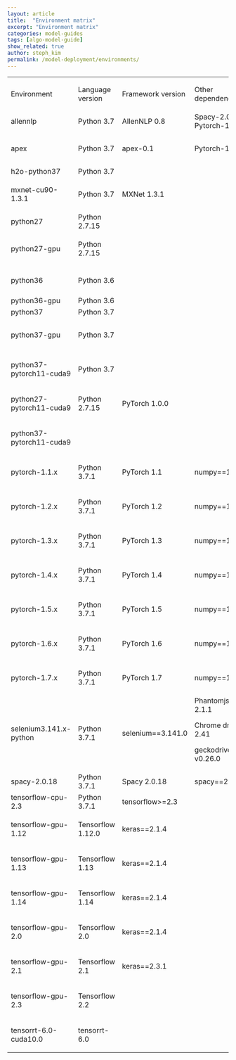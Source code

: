 ```yaml
---
layout: article
title:  "Environment matrix"
excerpt: "Environment matrix"
categories: model-guides
tags: [algo-model-guide]
show_related: true
author: steph_kim
permalink: /model-deployment/environments/
---
```


<table>
  <tr>
   <td>Environment
   </td>
   <td>Language version
   </td>
   <td>Framework version
   </td>
   <td>Other dependencies
   </td>
   <td>Cuda
<p>
cudnn
   </td>
   <td>Base image
   </td>
  </tr>
  <tr>
   <td>allennlp
   </td>
   <td>Python 3.7
   </td>
   <td>AllenNLP 0.8
   </td>
   <td>Spacy-2.0.18    Pytorch-1.0.0
   </td>
   <td>
   </td>
   <td>ubuntu:16.04
   </td>
  </tr>
  <tr>
   <td>apex
   </td>
   <td>Python 3.7
   </td>
   <td>apex-0.1
   </td>
   <td>Pytorch-1.3
   </td>
   <td>10.1
<p>
7
   </td>
   <td>nvidia/cuda:10.1-cudnn7-devel-ubuntu16.04
   </td>
  </tr>
  <tr>
   <td>h2o-python37
   </td>
   <td>Python 3.7
   </td>
   <td>
   </td>
   <td>
   </td>
   <td>
   </td>
   <td>ubuntu:20.04
   </td>
  </tr>
  <tr>
   <td>mxnet-cu90-1.3.1
   </td>
   <td>Python 3.7
   </td>
   <td>MXNet 1.3.1
   </td>
   <td>
   </td>
   <td>9.0
<p>
7
   </td>
   <td>nvidia/cuda:9.0-cudnn7-devel-ubuntu16.04
   </td>
  </tr>
  <tr>
   <td>python27
   </td>
   <td>Python 2.7.15
   </td>
   <td>
   </td>
   <td>
   </td>
   <td>
   </td>
   <td>ubuntu:16.04
   </td>
  </tr>
  <tr>
   <td>python27-gpu
   </td>
   <td>Python 2.7.15
   </td>
   <td>
   </td>
   <td>
   </td>
   <td>9.0
<p>
7
   </td>
   <td>nvidia/cuda:9.0-cudnn7-devel-ubuntu16.04
   </td>
  </tr>
  <tr>
   <td>python36
   </td>
   <td>Python 3.6
   </td>
   <td>
   </td>
   <td>
   </td>
   <td>
   </td>
   <td>cuda:9.0-cudnn7-devel-ubuntu16.04
   </td>
  </tr>
  <tr>
   <td>python36-gpu
   </td>
   <td>Python 3.6
   </td>
   <td>
   </td>
   <td>
   </td>
   <td>
   </td>
   <td>ubuntu:16.04
   </td>
  </tr>
  <tr>
   <td>python37
   </td>
   <td>Python 3.7
   </td>
   <td>
   </td>
   <td>
   </td>
   <td>
   </td>
   <td>ubuntu:16.04
   </td>
  </tr>
  <tr>
   <td>python37-gpu
   </td>
   <td>Python 3.7
   </td>
   <td>
   </td>
   <td>
   </td>
   <td>9.0
<p>
7
   </td>
   <td>cuda:9.0-cudnn7-devel-ubuntu16.04
   </td>
  </tr>
  <tr>
   <td>python37-pytorch11-cuda9
   </td>
   <td>Python 3.7
   </td>
   <td>
   </td>
   <td>
   </td>
   <td>9.0
<p>
7
   </td>
   <td>cuda:9.0-cudnn7-devel-ubuntu16.04
   </td>
  </tr>
  <tr>
   <td>python27-pytorch11-cuda9
   </td>
   <td>Python 2.7.15
   </td>
   <td>PyTorch 1.0.0
   </td>
   <td>
   </td>
   <td>9.0
<p>
7
   </td>
   <td>nvidia/cuda:9.0-cudnn7-devel-ubuntu16.04
   </td>
  </tr>
  <tr>
   <td>python37-pytorch11-cuda9
   </td>
   <td>
   </td>
   <td>
   </td>
   <td>
   </td>
   <td>9.0
<p>
7
   </td>
   <td>nvidia/cuda:9.0-cudnn7-devel-ubuntu16.04
   </td>
  </tr>
  <tr>
   <td>pytorch-1.1.x
   </td>
   <td>Python 3.7.1
   </td>
   <td>PyTorch 1.1
   </td>
   <td>numpy==1.16.0
   </td>
   <td>9.0
<p>
7
   </td>
   <td>nvidia/cuda:9.0-cudnn7-devel-ubuntu16.04
   </td>
  </tr>
  <tr>
   <td>pytorch-1.2.x
   </td>
   <td>Python 3.7.1
   </td>
   <td>PyTorch 1.2
   </td>
   <td>numpy==1.16.0
   </td>
   <td>9.0
<p>
7
   </td>
   <td>nvidia/cuda:9.0-cudnn7-devel-ubuntu16.04
   </td>
  </tr>
  <tr>
   <td>pytorch-1.3.x
   </td>
   <td>Python 3.7.1
   </td>
   <td>PyTorch 1.3
   </td>
   <td>numpy==1.16.0
   </td>
   <td>9.0
<p>
7
   </td>
   <td>nvidia/cuda:9.0-cudnn7-devel-ubuntu16.04
   </td>
  </tr>
  <tr>
   <td>pytorch-1.4.x
   </td>
   <td>Python 3.7.1
   </td>
   <td>PyTorch 1.4
   </td>
   <td>numpy==1.16.0
   </td>
   <td>9.0
<p>
7
   </td>
   <td>nvidia/cuda:9.0-cudnn7-devel-ubuntu16.04
   </td>
  </tr>
  <tr>
   <td>pytorch-1.5.x
   </td>
   <td>Python 3.7.1
   </td>
   <td>PyTorch 1.5
   </td>
   <td>numpy==1.16.0
   </td>
   <td>9.0
<p>
7
   </td>
   <td>nvidia/cuda:9.0-cudnn7-devel-ubuntu16.04
   </td>
  </tr>
  <tr>
   <td>pytorch-1.6.x
   </td>
   <td>Python 3.7.1
   </td>
   <td>PyTorch 1.6
   </td>
   <td>numpy==1.16.0
   </td>
   <td>9.0
<p>
7
   </td>
   <td>nvidia/cuda:9.0-cudnn7-devel-ubuntu16.04
   </td>
  </tr>
  <tr>
   <td>pytorch-1.7.x
   </td>
   <td>Python 3.7.1
   </td>
   <td>PyTorch 1.7
   </td>
   <td>numpy==1.16.0
   </td>
   <td>10.2
<p>
7
   </td>
   <td>nvidia/cuda:10.2-cudnn7-runtime-ubuntu18.04
   </td>
  </tr>
  <tr>
   <td>selenium3.141.x-python
   </td>
   <td>Python 3.7.1
   </td>
   <td>selenium==3.141.0
   </td>
   <td>Phantomjs-2.1.1
<p>
Chrome driver 2.41
<p>
geckodriver-v0.26.0
   </td>
   <td>
   </td>
   <td>ubuntu:16.04
   </td>
  </tr>
  <tr>
   <td>spacy-2.0.18
   </td>
   <td>Python 3.7.1
   </td>
   <td>Spacy 2.0.18
   </td>
   <td>spacy==2.0.18
   </td>
   <td>
   </td>
   <td>ubuntu:16.04
   </td>
  </tr>
  <tr>
   <td>tensorflow-cpu-2.3
   </td>
   <td>Python 3.7.1
   </td>
   <td>tensorflow>=2.3
   </td>
   <td>
   </td>
   <td>
   </td>
   <td>ubuntu:16.04
   </td>
  </tr>
  <tr>
   <td>tensorflow-gpu-1.12
   </td>
   <td>Tensorflow 1.12.0
   </td>
   <td>keras==2.1.4
   </td>
   <td>
   </td>
   <td>9.0
<p>
7
   </td>
   <td>cuda:9.0-cudnn7-devel-ubuntu16.04
   </td>
  </tr>
  <tr>
   <td>tensorflow-gpu-1.13
   </td>
   <td>Tensorflow 1.13
   </td>
   <td>keras==2.1.4
   </td>
   <td>
   </td>
   <td>10.0
<p>
7
   </td>
   <td>nvidia/cuda:10.0-cudnn7-devel-ubuntu16.04
   </td>
  </tr>
  <tr>
   <td>tensorflow-gpu-1.14
   </td>
   <td>Tensorflow 1.14
   </td>
   <td>keras==2.1.4
   </td>
   <td>
   </td>
   <td>10.0
<p>
7
   </td>
   <td>nvidia/cuda:10.0-cudnn7-devel-ubuntu16.04
   </td>
  </tr>
  <tr>
   <td>tensorflow-gpu-2.0
   </td>
   <td>Tensorflow 2.0
   </td>
   <td>keras==2.1.4
   </td>
   <td>
   </td>
   <td>10.0
<p>
7
   </td>
   <td>nvidia/cuda:10.0-cudnn7-devel-ubuntu16.04
   </td>
  </tr>
  <tr>
   <td>tensorflow-gpu-2.1
   </td>
   <td>Tensorflow 2.1
   </td>
   <td>keras==2.3.1
   </td>
   <td>
   </td>
   <td>10.1
<p>
7
   </td>
   <td>nvidia/cuda:10.1-cudnn7-devel-ubuntu16.04
   </td>
  </tr>
  <tr>
   <td>tensorflow-gpu-2.3
   </td>
   <td>Tensorflow 2.2
   </td>
   <td>
   </td>
   <td>
   </td>
   <td>10.1
<p>
7
   </td>
   <td>nvidia/cuda:10.1-cudnn7-devel-ubuntu16.04
   </td>
  </tr>
  <tr>
   <td>tensorrt-6.0-cuda10.0
   </td>
   <td>tensorrt-6.0
   </td>
   <td>
   </td>
   <td>
   </td>
   <td>10.0
<p>
7
   </td>
   <td>cuda:10.0-cudnn7-devel-ubuntu16.04
   </td>
  </tr>
</table>

